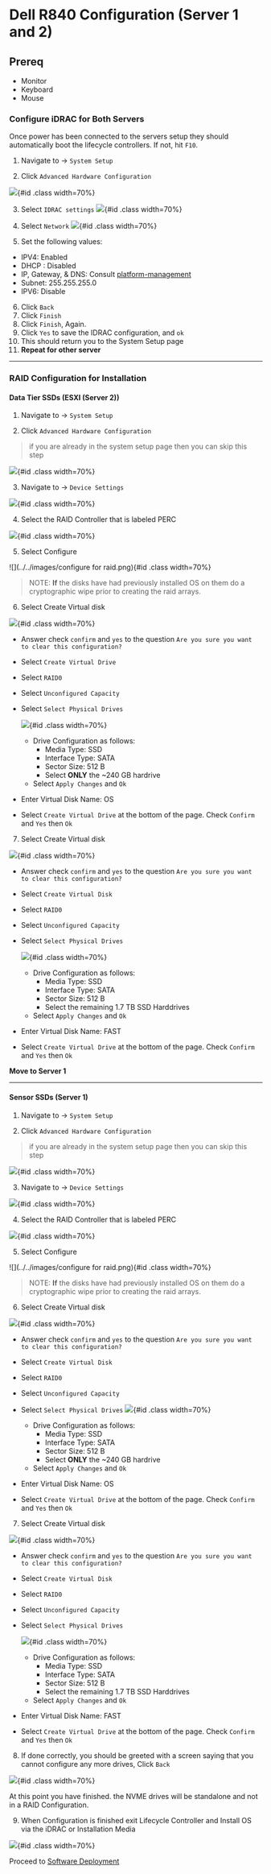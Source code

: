 # Dell R840 Configuration (Server 1 and 2)

## Prereq
- Monitor
- Keyboard
- Mouse

### Configure iDRAC for Both Servers

Once power has been connected to the servers setup they should automatically boot the lifecycle controllers. If not, hit `F10`.


1. Navigate to -> `System Setup`

2. Click `Advanced Hardware Configuration`

  ![](../../images/lifecyclecontroller.png){#id .class width=70%}

3. Select `IDRAC settings`
  ![](../../images/IMG_20190105_101747.jpg){#id .class width=70%}

4. Select `Network`
  ![](../../images/IMG_20190105_101906.jpg){#id .class width=70%}

5. Set the following values:
  - IPV4: Enabled
  - DHCP : Disabled
  - IP, Gateway, & DNS: Consult [platform-management](../platform-management.md)
  - Subnet: 255.255.255.0
  - IPV6: Disable

6. Click `Back`
7. Click `Finish`
8. Click `Finish`, Again.
9. Click `Yes` to save the IDRAC configuration, and `ok`
10. This should return you to the System Setup page
11. **Repeat for other server**

___

### RAID Configuration for Installation

#### Data Tier SSDs (ESXI (Server 2))
1. Navigate to -> `System Setup`

2. Click `Advanced Hardware Configuration`
> if you are already in the system setup page then you can skip this step

  ![](../../images/lifecyclecontroller.png){#id .class width=70%}

3. Navigate to -> `Device Settings`

  ![](../../images/IMG_20190105_093432.jpg){#id .class width=70%}

4. Select the RAID Controller that is labeled PERC

  ![](../../images/IMG_20190105_093446.jpg){#id .class width=70%}

5. Select Configure

  ![](../../images/configure for raid.png){#id .class width=70%}

>NOTE: **If** the disks have had previously installed OS on them do a cryptographic wipe prior to creating the raid arrays.

6. Select Create Virtual disk

  ![](../../images/IMG_20190105_093919.jpg){#id .class width=70%}


  - Answer check `confirm` and `yes` to the question `Are you sure you want to clear this configuration?`

  - Select `Create Virtual Drive`

  - Select `RAID0`

  - Select `Unconfigured Capacity`

  - Select `Select Physical Drives`

    ![](../../images/IMG_20190105_094155.jpg){#id .class width=70%}

    - Drive Configuration as follows:
      - Media Type: SSD
      - Interface Type: SATA
      - Sector Size: 512 B
      - Select **ONLY** the ~240 GB hardrive
    - Select `Apply Changes` and `Ok`
  - Enter Virtual Disk Name: OS
  - Select `Create Virtual Drive` at the bottom of the page. Check `Confirm` and `Yes` then `Ok`

7. Select Create Virtual disk

  ![](../../images/IMG_20190105_093919.jpg){#id .class width=70%}


  - Answer check `confirm` and `yes` to the question `Are you sure you want to clear this configuration?`

  - Select `Create Virtual Disk`

  - Select `RAID0`

  - Select `Unconfigured Capacity`

  - Select `Select Physical Drives`

    ![](../../images/IMG_20190105_094155.jpg){#id .class width=70%}

    - Drive Configuration as follows:
      - Media Type: SSD
      - Interface Type: SATA
      - Sector Size: 512 B
      - Select the remaining 1.7 TB SSD Harddrives
    - Select `Apply Changes` and `Ok`
  - Enter Virtual Disk Name: FAST
  - Select `Create Virtual Drive` at the bottom of the page. Check `Confirm` and `Yes` then `Ok`

**Move to Server 1**
___

#### Sensor SSDs (Server 1)
1. Navigate to -> `System Setup`

2. Click `Advanced Hardware Configuration`
> if you are already in the system setup page then you can skip this step

  ![](../../images/lifecyclecontroller.png){#id .class width=70%}

3. Navigate to -> `Device Settings`

  ![](../../images/IMG_20190105_093432.jpg){#id .class width=70%}

4. Select the RAID Controller that is labeled PERC

  ![](../../images/IMG_20190105_093446.jpg){#id .class width=70%}

5. Select Configure

  ![](../../images/configure for raid.png){#id .class width=70%}

> NOTE: **If** the disks have had previously installed OS on them do a cryptographic wipe prior to creating the raid arrays.

6. Select Create Virtual disk

  ![](../../images/IMG_20190105_093919.jpg){#id .class width=70%}

  - Answer check `confirm` and `yes` to the question `Are you sure you want to clear this configuration?`

  - Select `Create Virtual Disk`

  - Select `RAID0`

  - Select `Unconfigured Capacity`

  - Select `Select Physical Drives`
    ![](../../images/IMG_20190105_094155.jpg){#id .class width=70%}

    - Drive Configuration as follows:
      - Media Type: SSD
      - Interface Type: SATA
      - Sector Size: 512 B
      - Select **ONLY** the ~240 GB hardrive
    - Select `Apply Changes` and `Ok`
  - Enter Virtual Disk Name: OS
  - Select `Create Virtual Drive` at the bottom of the page. Check `Confirm` and `Yes` then `Ok`

7. Select Create Virtual disk

  ![](../../images/IMG_20190105_093919.jpg){#id .class width=70%}

  - Answer check `confirm` and `yes` to the question `Are you sure you want to clear this configuration?`

  - Select `Create Virtual Disk`

  - Select `RAID0`

  - Select `Unconfigured Capacity`

  - Select `Select Physical Drives`

    ![](../../images/IMG_20190105_094155.jpg){#id .class width=70%}

    - Drive Configuration as follows:
      - Media Type: SSD
      - Interface Type: SATA
      - Sector Size: 512 B
      - Select the remaining 1.7 TB SSD Harddrives
    - Select `Apply Changes` and `Ok`
  - Enter Virtual Disk Name: FAST
  - Select `Create Virtual Drive` at the bottom of the page. Check `Confirm` and `Yes` then `Ok`


8. If done correctly, you should be greeted with a screen saying that you cannot configure any more drives, Click `Back`

  ![](../../images/IMG_20190105_095721.jpg){#id .class width=70%}

At this point you have finished. the NVME drives will be standalone and not in a RAID Configuration.


9. When Configuration is finished exit Lifecycle Controller and Install OS via the iDRAC or Installation Media

  ![](../../images/lifecyclecontroller.png){#id .class width=70%}

Proceed to [Software Deployment](../topics/software-deployment.md)
